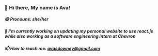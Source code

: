 ### 👋 Hi there, My name is Ava!
##### 😄 Pronouns: she/her
##### 🔭 I’m currently working on updating my personal website to use react.js while also working as a software engineering intern at Chevron
##### 📫 How to reach me: avasdowney@gmail.com

<!--
**avasdowney/avasdowney** is a ✨ _special_ ✨ repository because its `README.md` (this file) appears on your GitHub profile.

Here are some ideas to get you started:

- 🔭 I’m currently working on ...
- 🌱 I’m currently learning ...
- 👯 I’m looking to collaborate on ...
- 🤔 I’m looking for help with ...
- 💬 Ask me about ...
- 📫 How to reach me: ...
- 😄 Pronouns: ...
- ⚡ Fun fact: ...
-->
